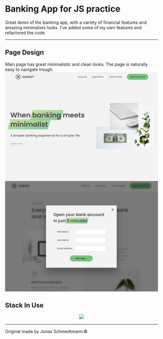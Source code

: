 # Banking App for JS practice

Great demo of the banking app, with a variety of financial features and amazing minimalists looks. I've added some of my own features and refactored the code.

<hr/>

## Page Design

Main page has great minimalistic and clean looks. The page is naturally easy to navigate trough.
!["main-page"](/img/1.png)
!["main-page"](/img/2.png)

## Stack In Use

<p align="center">
<a href="https://skillicons.dev">
    <img src="https://skillicons.dev/icons?i=js,html,css" />
  </a>
  </p>

<hr>

<footer>
    Original made  by Jonas Schmedtmann.&copy;
</footer>
